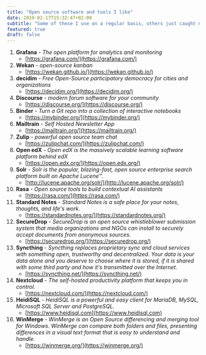 ```yaml
---
title: "Open source software and tools I like"
date: 2019-02-17T15:32:47+02:00
subtitle: "Some of these I use on a regular basis, others just caught my eye and I hope to tinker with them at some point."
featured: true
draft: false
---
```


1. **Grafana** - _The open platform for analytics and monitoring_
   - [https://grafana.com/](https://grafana.com/)
2. **Wekan** - _open-source kanban_
   - [https://wekan.github.io/](https://wekan.github.io/)
3. **decidim** - _Free Open-Source participatory democracy for cities and organizations_
   - [https://decidim.org/](https://decidim.org/)
4. **Discourse** - _modern forum software for your community_
   - [https://discourse.org/](https://discourse.org/)
5. **Binder** - _Turn a Git repo into a collection of interactive notebooks_
   - [https://mybinder.org/](https://mybinder.org/)
6. **Mailtrain** - _Self Hosted Newsletter App_
   - [https://mailtrain.org/](https://mailtrain.org/)
7. **Zulip** - _powerful open source team chat_
   - [https://zulipchat.com/](https://zulipchat.com/)
8. **Open edX** - _Open edX is the massively scalable learning software platform behind edX_
   - [https://open.edx.org/](https://open.edx.org/)
9. **Solr** - _Solr is the popular, blazing-fast, open source enterprise search platform built on Apache Lucene™._
   - [http://lucene.apache.org/solr/](http://lucene.apache.org/solr/)
10. **Rasa** - _Open source tools to build contextual AI assistants_
    - [https://rasa.com/](https://rasa.com/)
11. **Standard Notes** - _Standard Notes is a safe place for your notes, thoughts, and life's work._
    - [https://standardnotes.org/](https://standardnotes.org/)
12. **SecureDrop** - _SecureDrop is an open source whistleblower submission system that media organizations and NGOs can install to securely accept documents from anonymous sources._
    - [https://securedrop.org/](https://securedrop.org/)
13. **Syncthing** - _Syncthing replaces proprietary sync and cloud services with something open, trustworthy and decentralized. Your data is your data alone and you deserve to choose where it is stored, if it is shared with some third party and how it's transmitted over the Internet._
    - [https://syncthing.net/](https://syncthing.net/)
14. **Nextcloud** - _The self-hosted productivity platform that keeps you in control._
    - [https://nextcloud.com/](https://nextcloud.com/)
15. **HeidiSQL** - _HeidiSQL is a powerful and easy client for MariaDB, MySQL, Microsoft SQL Server and PostgreSQL._
    - [https://www.heidisql.com](https://www.heidisql.com)
16. **WinMerge** - _WinMerge is an Open Source differencing and merging tool for Windows. WinMerge can compare both folders and files, presenting differences in a visual text format that is easy to understand and handle._
    - [https://winmerge.org/](https://winmerge.org/)
